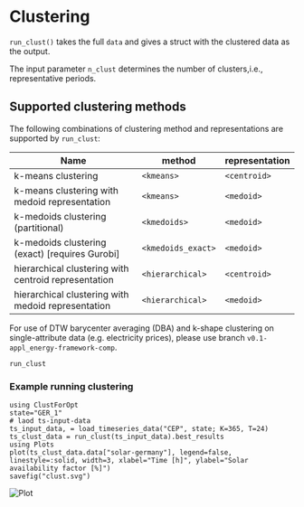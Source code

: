 # Clustering

`run_clust()` takes the full `data` and gives a struct with the clustered data as the output.   

The input parameter `n_clust` determines the number of clusters,i.e., representative periods.

## Supported clustering methods

The following combinations of clustering method and representations are supported by `run_clust`:

Name | method | representation
---- | --------------- | -----------------------
k-means clustering | `<kmeans>` | `<centroid>`
k-means clustering with medoid representation | `<kmeans>` | `<medoid>`
k-medoids clustering (partitional) | `<kmedoids>` | `<medoid>`
k-medoids clustering (exact) [requires Gurobi] | `<kmedoids_exact>` | `<medoid>`
hierarchical clustering with centroid representation | `<hierarchical>` | `<centroid>`
hierarchical clustering with medoid representation | `<hierarchical>` | `<medoid>`

For use of DTW barycenter averaging (DBA) and k-shape clustering on single-attribute data (e.g. electricity prices), please use branch `v0.1-appl_energy-framework-comp`.

```@docs
run_clust
```

### Example running clustering
```@example
using ClustForOpt
state="GER_1"
# laod ts-input-data
ts_input_data, = load_timeseries_data("CEP", state; K=365, T=24)
ts_clust_data = run_clust(ts_input_data).best_results
using Plots
plot(ts_clust_data.data["solar-germany"], legend=false, linestyle=:solid, width=3, xlabel="Time [h]", ylabel="Solar availability factor [%]")
savefig("clust.svg")
```
![Plot](clust.svg)
